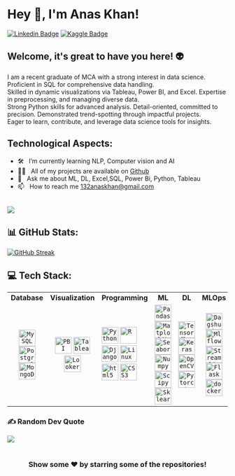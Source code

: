 # Hey 👋, I'm Anas Khan!

[![Linkedin Badge](https://img.shields.io/badge/-LinkedIn-0e76a8?style=flat-square&logo=Linkedin&logoColor=white)](https://linkedin.com/in/mohammed-anas-khan-ab91531a4)
[![Kaggle Badge](https://img.shields.io/badge/-Kaggle-20beff?style=flat-square&logo=Kaggle&logoColor=white)](https://www.kaggle.com/fiq423ubf)

## Welcome, it's great to have you here! 👽

I am a recent graduate of MCA with a strong interest in data science. Proficient in SQL for comprehensive data handling. <br> Skilled in dynamic visualizations via Tableau, Power BI, and Excel. Expertise in preprocessing, and managing diverse data. <br> Strong Python skills for advanced analysis. Detail-oriented, committed to precision. Demonstrated trend-spotting through impactful projects.<br> Eager to learn, contribute, and leverage data science tools for insights. 

## Technological Aspects:
- 🛠 &nbsp; I’m currently learning NLP, Computer vision and AI
- 👨‍💻 &nbsp; All of my projects are available on [Github](https://github.com/Makorg123)
- 💬 &nbsp; Ask me about ML, DL, Excel,SQL, Power Bi, Python, Tableau
- 📫 &nbsp; How to reach me 132anaskhan@gmail.com<br><br>

[![](https://visitcount.itsvg.in/api?id=Makorg123&icon=5&color=0)](https://visitcount.itsvg.in)


## 📊 GitHub Stats:
[![GitHub Streak](https://streak-stats.demolab.com?user=Makorg123&theme=default)](https://git.io/streak-stats)<br/>



## 💻 Tech Stack:

<table>
  <tr>
    <td align="center"><b>Database</b></td>
    <td align="center"><b>Visualization</b></td>
    <td align="center"><b>Programming</b>
    <td align="center"><b>ML</b></td>
    <td align="center"><b>DL</b></td>
    <td align="center"><b>MLOps</b></td>
    <td align="center"><b>Others</b></td>
  </tr>
  <tr>
    <td align="center">
      <code><img height = "38" src ='https://profilinator.rishav.dev/skills-assets/mysql-original-wordmark.svg' alt = 'MySQL'></code>
      <code><img height = "38" src ='https://profilinator.rishav.dev/skills-assets/postgresql-original-wordmark.svg' alt = 'Postgresql'></code> 
      <code><img height = "38" src ='https://profilinator.rishav.dev/skills-assets/mongodb-original-wordmark.svg' alt = 'MongoDB'></code>
    </td>
    <td align="center">
       <code><img height = "38" src ='https://profilinator.rishav.dev/skills-assets/powerbi.png' alt = 'PBI'></code>
       <code><img height = "38" src ='https://profilinator.rishav.dev/skills-assets/tableau.svg' alt = 'Tableau'></code>
       <code><img height = "38" src = 'https://ahana.io/wp-content/uploads/2021/04/looker_logo_meta_v0005.png' alt = 'Looker'></code>
    </td>
    <td align="center>
      <code><img height = "38" src = "https://profilinator.rishav.dev/skills-assets/css3-original-wordmark.svg" alt = 'CSS3'></code>
      <code><img height = "38" src ='https://profilinator.rishav.dev/skills-assets/python-original.svg' alt = 'Python'></code>
      <code><img height = "38" src ='https://profilinator.rishav.dev/skills-assets/r.svg' alt = 'R'></code>
      <code><img height = "38" src ='https://profilinator.rishav.dev/skills-assets/django-original.svg' alt = 'Django'></code>
      <code><img height = "38" src ='https://profilinator.rishav.dev/skills-assets/linux-original.svg' alt = 'Linux'></code>
      <code><img height = "38" src ='https://profilinator.rishav.dev/skills-assets/html5-original-wordmark.svg' alt = 'html5'></code>
      <code><img height = "38" src = "https://profilinator.rishav.dev/skills-assets/css3-original-wordmark.svg" alt = 'CSS3'></code>
    </td>
    <td align="center">
      <code><img height = "38" src = 'https://pandas.pydata.org/static/img/pandas.svg' alt ='Pandas'></code>
      <code><img height = "38" src = 'https://image.pngaaa.com/242/4152242-middle.png' alt ='Matplolib'></code>
      <code><img height = "38" src = 'https://seaborn.pydata.org/_images/logo-tall-lightbg.svg' alt ='Seaborn'></code>
      <code><img height = "38" src = 'https://w7.pngwing.com/pngs/134/662/png-transparent-numpy-hd-logo.png' alt = 'Numpy'></code>
      <code><img height = "38" src ='https://e7.pngegg.com/pngimages/665/534/png-clipart-scipy-numpy-python-scikit-learn-pip-others-miscellaneous-blue.png' alt ='Scipy'></code>
      <code><img height = "38" src ='https://upload.wikimedia.org/wikipedia/commons/0/05/Scikit_learn_logo_small.svg' alt = 'Sklearn'></code>
    </td>
    <td align="center">
      <code><img height = "38" src ='https://profilinator.rishav.dev/skills-assets/tensorflow-icon.svg' alt = 'Tensorflow'></code>
      <code><img height = "38" src ='https://profilinator.rishav.dev/skills-assets/keras.png' alt = 'Keras'></code>
      <code><img height = "38" src ='https://profilinator.rishav.dev/skills-assets/opencv-icon.svg' alt = 'OpenCV'></code>
      <code><img height = "38" src ='https://profilinator.rishav.dev/skills-assets/pytorch-icon.svg' alt = 'Pytorch'></code>
    </td>
    <td align="center">
      <code><img height = "38" src ='https://user-images.githubusercontent.com/611655/181510038-e38f4001-c304-411e-8f45-f71554eb9763.png' alt='Dagshub'></code>
      <code><img height = "38" src ='https://mlflow.org/docs/latest/_static/MLflow-logo-final-black.png' alt = 'Mlflow'></code>
      <code><img height = "38" src = 'https://cdn.analyticsvidhya.com/wp-content/uploads/2021/06/39595st.jpeg' alt = 'Streamlit'></code>
      <code><img height = "38" src ='https://profilinator.rishav.dev/skills-assets/flask.png' alt = 'Flask'></code>
      <code><img height = "38" src ='https://profilinator.rishav.dev/skills-assets/docker-original-wordmark.svg' alt = 'docker'></code> 
    </td>
    <td align="center">  
      <code><img height = "38" src ='https://w7.pngwing.com/pngs/862/624/png-transparent-aws-vector-brand-logos-icon.png' alt = 'AWS'></code>
      <code><img height = "38" src ='https://profilinator.rishav.dev/skills-assets/microsoft_azure-icon.svg' alt = 'Azure'></code>
      <code><img height = "38" src ='https://profilinator.rishav.dev/skills-assets/apache_hadoop-icon.svg'  alt = 'Hadoop'></code>
      <code><img height = "38" src ='https://upload.wikimedia.org/wikipedia/commons/thumb/b/bb/Apache_Hive_logo.svg/1200px-Apache_Hive_logo.svg.png' alt = 'Hive'></code>
      <code><img height = "38" src = 'https://bootstrapstudio.io/assets/img/logo.png' alt = 'Boostrap Studio'></code>
      <code><img height = "38" src = 'https://upload.wikimedia.org/wikipedia/commons/thumb/5/5a/Vmware_workstation_16_icon.svg/1200px-Vmware_workstation_16_icon.svg.png' alt = 'VMWare'></code>
  </tr>
</table>



### ✍️ Random Dev Quote
![](https://quotes-github-readme.vercel.app/api?type=horizontal&theme=radical)


#
<div align="center">

### Show some ❤️ by starring some of the repositories!

</div>


